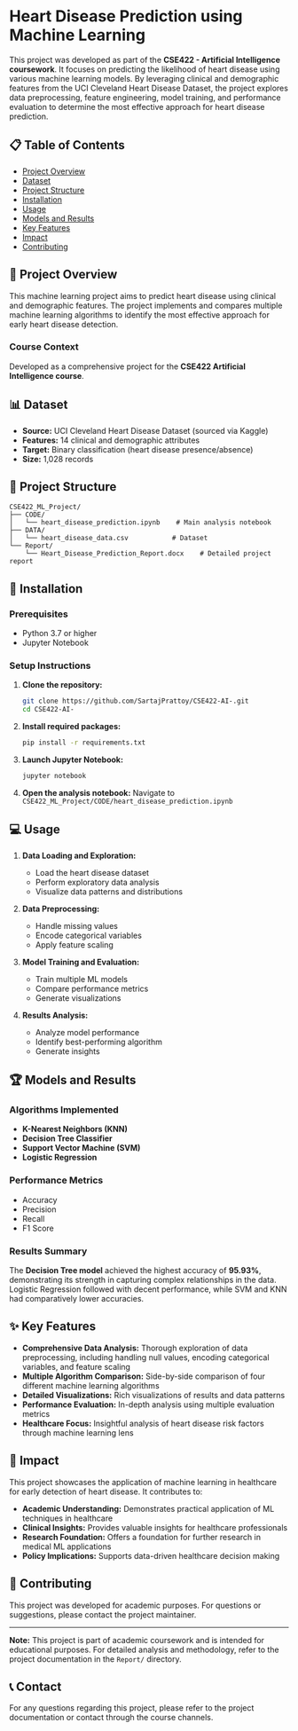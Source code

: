 # Heart Disease Prediction using Machine Learning

This project was developed as part of the **CSE422 - Artificial Intelligence coursework**. It focuses on predicting the likelihood of heart disease using various machine learning models. By leveraging clinical and demographic features from the UCI Cleveland Heart Disease Dataset, the project explores data preprocessing, feature engineering, model training, and performance evaluation to determine the most effective approach for heart disease prediction.

## 📋 Table of Contents
- [Project Overview](#project-overview)
- [Dataset](#dataset)
- [Project Structure](#project-structure)
- [Installation](#installation)
- [Usage](#usage)
- [Models and Results](#models-and-results)
- [Key Features](#key-features)
- [Impact](#impact)
- [Contributing](#contributing)

## 🎯 Project Overview

This machine learning project aims to predict heart disease using clinical and demographic features. The project implements and compares multiple machine learning algorithms to identify the most effective approach for early heart disease detection.

### Course Context
Developed as a comprehensive project for the **CSE422 Artificial Intelligence course**.

## 📊 Dataset

- **Source:** UCI Cleveland Heart Disease Dataset (sourced via Kaggle)
- **Features:** 14 clinical and demographic attributes
- **Target:** Binary classification (heart disease presence/absence)
- **Size:** 1,028 records

## 📁 Project Structure

```
CSE422_ML_Project/
├── CODE/
│   └── heart_disease_prediction.ipynb    # Main analysis notebook
├── DATA/
│   └── heart_disease_data.csv           # Dataset
└── Report/
    └── Heart_Disease_Prediction_Report.docx    # Detailed project report
```

## 🚀 Installation

### Prerequisites
- Python 3.7 or higher
- Jupyter Notebook

### Setup Instructions

1. **Clone the repository:**
   ```bash
   git clone https://github.com/SartajPrattoy/CSE422-AI-.git
   cd CSE422-AI-
   ```

2. **Install required packages:**
   ```bash
   pip install -r requirements.txt
   ```

3. **Launch Jupyter Notebook:**
   ```bash
   jupyter notebook
   ```

4. **Open the analysis notebook:**
   Navigate to `CSE422_ML_Project/CODE/heart_disease_prediction.ipynb`

## 💻 Usage

1. **Data Loading and Exploration:**
   - Load the heart disease dataset
   - Perform exploratory data analysis
   - Visualize data patterns and distributions

2. **Data Preprocessing:**
   - Handle missing values
   - Encode categorical variables
   - Apply feature scaling

3. **Model Training and Evaluation:**
   - Train multiple ML models
   - Compare performance metrics
   - Generate visualizations

4. **Results Analysis:**
   - Analyze model performance
   - Identify best-performing algorithm
   - Generate insights

## 🏆 Models and Results

### Algorithms Implemented
- **K-Nearest Neighbors (KNN)**
- **Decision Tree Classifier**
- **Support Vector Machine (SVM)**
- **Logistic Regression**

### Performance Metrics
- Accuracy
- Precision
- Recall
- F1 Score

### Results Summary
The **Decision Tree model** achieved the highest accuracy of **95.93%**, demonstrating its strength in capturing complex relationships in the data. Logistic Regression followed with decent performance, while SVM and KNN had comparatively lower accuracies.

## ✨ Key Features

- **Comprehensive Data Analysis:** Thorough exploration of data preprocessing, including handling null values, encoding categorical variables, and feature scaling
- **Multiple Algorithm Comparison:** Side-by-side comparison of four different machine learning algorithms
- **Detailed Visualizations:** Rich visualizations of results and data patterns
- **Performance Evaluation:** In-depth analysis using multiple evaluation metrics
- **Healthcare Focus:** Insightful analysis of heart disease risk factors through machine learning lens

## 🌟 Impact

This project showcases the application of machine learning in healthcare for early detection of heart disease. It contributes to:

- **Academic Understanding:** Demonstrates practical application of ML techniques in healthcare
- **Clinical Insights:** Provides valuable insights for healthcare professionals
- **Research Foundation:** Offers a foundation for further research in medical ML applications
- **Policy Implications:** Supports data-driven healthcare decision making

## 🤝 Contributing

This project was developed for academic purposes. For questions or suggestions, please contact the project maintainer.

---

**Note:** This project is part of academic coursework and is intended for educational purposes. For detailed analysis and methodology, refer to the project documentation in the `Report/` directory.

## 📞 Contact

For any questions regarding this project, please refer to the project documentation or contact through the course channels.
